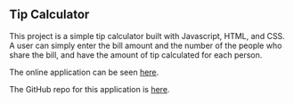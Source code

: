 ## Tip Calculator

This project is a simple tip calculator built with Javascript, HTML, and CSS.
A user can simply enter the bill amount and the number of the people who share the bill, and have the amount of tip calculated for each person.  

The online application can be seen [here](https://sanazjamloo.github.io/tip-calculator/).

The GitHub repo for this application is [here](https://github.com/sanazjamloo/tip-calculator).
